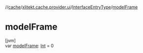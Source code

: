 //[cache](../../../index.md)/[xlitekt.cache.provider.ui](../index.md)/[InterfaceEntryType](index.md)/[modelFrame](model-frame.md)

# modelFrame

[jvm]\
var [modelFrame](model-frame.md): [Int](https://kotlinlang.org/api/latest/jvm/stdlib/kotlin/-int/index.html) = 0
